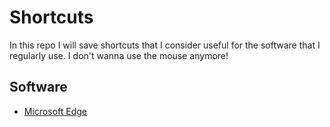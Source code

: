 # Shortcuts

In this repo I will save shortcuts that I consider useful for the software that I regularly use. I don't wanna use the mouse anymore!

## Software

- [Microsoft Edge](./edge.md)
